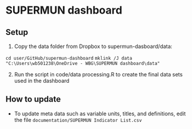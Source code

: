 # SUPERMUN dashboard

## Setup

1. Copy the data folder from Dropbox to supermun-dasboard/data:

`cd user/GitHub/supermun-dashboard`
`mklink /J data "C:\Users\wb501238\OneDrive - WBG\SUPERMUN dashboard\data"`

2. Run the script in code/data processing.R to create the final data sets used in the dashboard


## How to update

- To update meta data such as variable units, titles, and definitions, edit the file `documentation/SUPERMUN Indicator List.csv`